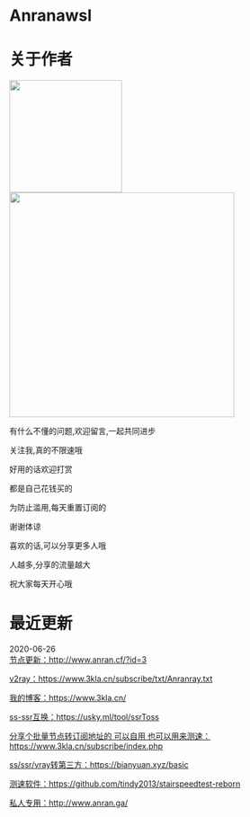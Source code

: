 # Anranawsl
# 关于作者  
<img src="https://mmbiz.qpic.cn/mmbiz_jpg/T2j1kJwdpLbeahPBzd3LIESuPAbdUbt5rvOguQPWr59fA3DU63qbiclIwuqI3BsPhSoSsL3FmDGphEuwicbhPRlw/0?wx_fmt=jpeg" width=200px;>  
<img src="https://mmbiz.qpic.cn/mmbiz_png/T2j1kJwdpLYyzETke1pTB6ZzDGj2A6uRTpPicauL7SgYuc4vEmYjrCVzaFJAZictgGhoKsRB5G4Wogo7G9uXSooQ/0?wx_fmt=png" width=400px;>  
  
有什么不懂的问题,欢迎留言,一起共同进步  
  
关注我,真的不限速哦  
  
好用的话欢迎打赏  
  
都是自己花钱买的  
  
为防止滥用,每天重置订阅的
  
谢谢体谅
  
喜欢的话,可以分享更多人哦
  
人越多,分享的流量越大
  
祝大家每天开心哦
  
# 最近更新
2020-06-26  
[节点更新：](http://www.anran.cf/?id=3 "节点更新：")http://www.anran.cf/?id=3

[v2ray：](https://www.3kla.cn/subscribe/txt/Anranray.txt "v2ray：")https://www.3kla.cn/subscribe/txt/Anranray.txt

[我的博客：](https://www.3kla.cn/ "我的博客：")https://www.3kla.cn/

[ss-ssr互换：](https://usky.ml/tool/ssrToss "ss-ssr互换：")https://usky.ml/tool/ssrToss

[分享个批量节点转订阅地址的 可以自用  也可以用来测速：](https://www.3kla.cn/subscribe/index.php "分享个批量节点转订阅地址的 可以自用  也可以用来测速：")https://www.3kla.cn/subscribe/index.php

[ss/ssr/vray转第三方：](https://bianyuan.xyz/basic "ss/ssr/vray转第三方：")https://bianyuan.xyz/basic

[测速软件：](https://github.com/tindy2013/stairspeedtest-reborn "测速软件：")https://github.com/tindy2013/stairspeedtest-reborn

[私人专用：](http://www.anran.ga/ "私人专用：")http://www.anran.ga/
